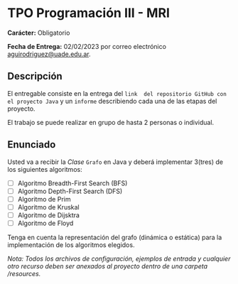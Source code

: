 # TPO Programación III - MRI

**Carácter:** Obligatorio

**Fecha de Entrega:** 02/02/2023 por correo electrónico aguirodriguez@uade.edu.ar.

## Descripción

El entregable consiste en la entrega del `link  del repositorio GitHub con el proyecto Java` y un `informe` describiendo cada una de las etapas del proyecto.

El trabajo se puede realizar en grupo de hasta 2 personas o individual.

## Enunciado

Usted va a recibir la _Clase_ `Grafo` en Java y deberá implementar 3(tres) de los siguientes algoritmos:

- [ ] Algoritmo Breadth-First Search (BFS)
- [ ] Algoritmo Depth-First Search (DFS)
- [ ] Algoritmo de Prim
- [ ] Algoritmo de Kruskal
- [ ] Algoritmo de Dijsktra
- [ ] Algoritmo de Floyd

Tenga en cuenta la representación del grafo (dinámica o estática) para la implementación de los algoritmos elegidos.

_Nota: Todos los archivos de configuración, ejemplos de entrada y cualquier otro recurso deben ser anexados al proyecto dentro de una carpeta /resources._
